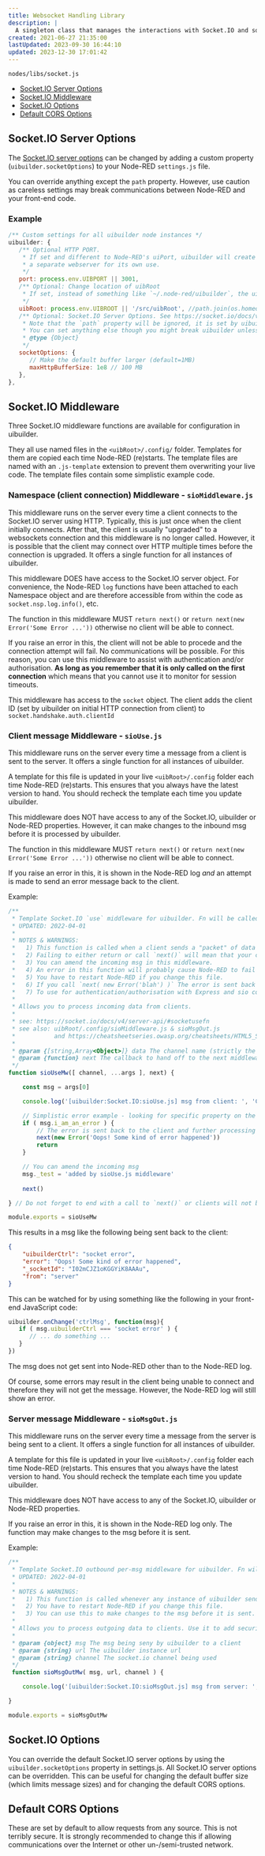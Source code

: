 ```yaml
---
title: Websocket Handling Library
description: |
  A singleton class that manages the interactions with Socket.IO and so provides all of the communications between Node-RED and front-end code.
created: 2021-06-27 21:35:00
lastUpdated: 2023-09-30 16:44:10
updated: 2023-12-30 17:01:42
---
```


`nodes/libs/socket.js`

- [Socket.IO Server Options](#socketio-server-options)
- [Socket.IO Middleware](#socketio-middleware)
- [Socket.IO Options](#socketio-options)
- [Default CORS Options](#default-cors-options)

## Socket.IO Server Options

The [Socket.IO server options](https://socket.io/docs/v4/server-options/) can be changed by adding a custom
property (`uibuilder.socketOptions`) to your Node-RED `settings.js` file.

You can override anything except the `path` property. However, use caution as careless settings may break
communications between Node-RED and your front-end code.

### Example

```js
/** Custom settings for all uibuilder node instances */
uibuilder: {
   /** Optional HTTP PORT. 
    * If set and different to Node-RED's uiPort, uibuilder will create
    * a separate webserver for its own use.
    */
   port: process.env.UIBPORT || 3001,
   /** Optional: Change location of uibRoot
    * If set, instead of something like `~/.node-red/uibuilder`, the uibRoot folder can be anywhere you like.
    */
   uibRoot: process.env.UIBROOT || '/src/uibRoot', //path.join(os.homedir(), 'myuibroot')',
   /** Optional: Socket.IO Server Options. See https://socket.io/docs/v4/server-options/
    * Note that the `path` property will be ignored, it is set by uibuilder itself.
    * You can set anything else though you might break uibuilder unless you know what you are doing.
    * @type {Object}
    */
   socketOptions: {
      // Make the default buffer larger (default=1MB)
      maxHttpBufferSize: 1e8 // 100 MB
   },
},

```

## Socket.IO Middleware

Three Socket.IO middleware functions are available for configuration in uibuilder.

They all use named files in the `<uibRoot>/.config/` folder. Templates for them are copied each time Node-RED (re)starts. The template files
are named with an `.js-template` extension to prevent them overwriting your live code. The template files contain some simplistic example code.

### Namespace (client connection) Middleware - `sioMiddleware.js`

This middleware runs on the server every time a client connects to the Socket.IO server using HTTP. Typically, this is just once when
the client initially connects. After that, the client is usually "upgraded" to a websockets connection and this middleware is no longer called.
However, it is possible that the client may connect over HTTP multiple times before the connection is upgraded. It offers a single function for all instances of uibuilder.

This middleware DOES have access to the Socket.IO server object. For convenience, the Node-RED `log` functions have been attached
to each Namespace object and are therefore accessible from within the code as `socket.nsp.log.info()`, etc.

The function in this middleware MUST `return next()` or `return next(new Error('Some Error ...'))` otherwise no client will be able to connect.

If you raise an error in this, the client will not be able to procede and the connection attempt will fail. No communications will be possible.
For this reason, you can use this middleware to assist with authentication and/or authorisation. **As long as you remember that it is only called
on the first connection** which means that you cannot use it to monitor for session timeouts.

This middleware has access to the `socket` object. The client adds the client ID (set by uibuilder on initial HTTP connection from client) to `socket.handshake.auth.clientId`

### Client message Middleware - `sioUse.js`

This middleware runs on the server every time a message from a client is sent to the server. It offers a single function for all instances of uibuilder.

A template for this file is updated in your live `<uibRoot>/.config` folder each time Node-RED (re)starts. This ensures that you always have the latest version to hand. You should recheck the template each time you update uibuilder.

This middleware does NOT have access to any of the Socket.IO, uibuilder or Node-RED properties. However, it can make changes to the inbound msg before it is processed by uibuilder.

The function in this middleware MUST `return next()` or `return next(new Error('Some Error ...'))` otherwise no client will be able to connect.

If you raise an error in this, it is shown in the Node-RED log _and_ an attempt is made to send an error message back to the client.

Example:

```javascript
/**
 * Template Socket.IO `use` middleware for uibuilder. Fn will be called for EVERY inbound msg from a client to Node-RED/uibuilder.
 * UPDATED: 2022-04-01
 *
 * NOTES & WARNINGS:
 *   1) This function is called when a client sends a "packet" of data to the server.
 *   2) Failing to either return or call `next()` will mean that your clients will never be able to get responses.
 *   3) You can amend the incoming msg in this middleware.
 *   4) An error in this function will probably cause Node-RED to fail to start at all.
 *   5) You have to restart Node-RED if you change this file.
 *   6) If you call `next( new Error('blah') )` The error is sent back to the client and further proessing of the incoming msg stops.
 *   7) To use for authentication/authorisation with Express and sio connection middleware, create a common node.js module.
 *
 * Allows you to process incoming data from clients.
 * 
 * see: https://socket.io/docs/v4/server-api/#socketusefn
 * see also: uibRoot/.config/sioMiddleware.js & sioMsgOut.js
 *           and https://cheatsheetseries.owasp.org/cheatsheets/HTML5_Security_Cheat_Sheet.html#websocket-implementation-hints
 * 
 * @param {[string,Array<Object>]} data The channel name (strictly the event name) and args send by a client (Socket.IO calls it a "packet"). data[0] is the channel/event name, data[args][0] is the actual msg
 * @param {function} next The callback to hand off to the next middleware
 */
function sioUseMw([ channel, ...args ], next) {

    const msg = args[0]

    console.log('[uibuilder:Socket.IO:sioUse.js] msg from client: ', 'Channel Name:', channel, ' Msg:', msg)

    // Simplistic error example - looking for specific property on the inbound msg
    if ( msg.i_am_an_error ) {
        // The error is sent back to the client and further processing of the msg stops
        next(new Error('Oops! Some kind of error happened'))
        return
    }

    // You can amend the incoming msg
    msg._test = 'added by sioUse.js middleware'
    
    next()

} // Do not forget to end with a call to `next()` or clients will not be able to connect

module.exports = sioUseMw
```

This results in a msg like the following being sent back to the client:

```json
{
    "uibuilderCtrl": "socket error",
    "error": "Oops! Some kind of error happened",
    "_socketId": "I02mCJZ1oKGGYiK8AAAu",
    "from": "server"
}
```

This can be watched for by using something like the following in your front-end JavaScript code:

```js
uibuilder.onChange('ctrlMsg', function(msg){
   if ( msg.uibuilderCtrl === 'socket error' ) {
      // ... do something ...
   }
})
```

The msg does not get sent into Node-RED other than to the Node-RED log.

Of course, some errors may result in the client being unable to connect and therefore they will not get the message. However, the Node-RED log will still show an error.

### Server message Middleware - `sioMsgOut.js`

This middleware runs on the server every time a message from the server is being sent to a client. It offers a single function for all instances of uibuilder.

A template for this file is updated in your live `<uibRoot>/.config` folder each time Node-RED (re)starts. This ensures that you always have the latest version to hand. You should recheck the template each time you update uibuilder.

This middleware does NOT have access to any of the Socket.IO, uibuilder or Node-RED properties.

If you raise an error in this, it is shown in the Node-RED log only. The function may make changes to the msg before it is sent.

Example:

```javascript
/**
 * Template Socket.IO outbound per-msg middleware for uibuilder. Fn will be called for EVERY outbound msg from Node-RED/uibuilder to a client.
 * UPDATED: 2022-04-01
 *
 * NOTES & WARNINGS:
 *   1) This function is called whenever any instance of uibuilder sends a msg to any client.
 *   2) You have to restart Node-RED if you change this file.
 *   3) You can use this to make changes to the msg before it is sent.
 *
 * Allows you to process outgoing data to clients. Use it to add security/user data or anything else.
 * 
 * @param {object} msg The msg being seny by uibuilder to a client
 * @param {string} url The uibuilder instance url
 * @param {string} channel The socket.io channel being used
 */
 function sioMsgOutMw( msg, url, channel ) {

    console.log('[uibuilder:Socket.IO:sioMsgOut.js] msg from server: ', msg, url, channel)

}

module.exports = sioMsgOutMw
```


## Socket.IO Options

You can override the default Socket.IO server options by using the `uibuilder.socketOptions` property in settings.js. All Socket.IO server options can be
overridden. This can be useful for changing the default buffer size (which limits message sizes) and for changing the default CORS options.

## Default CORS Options

These are set by default to allow requests from any source. This is not terribly secure. It is strongly recommended to change this if allowing
communications over the Internet or other un-/semi-trusted network.
